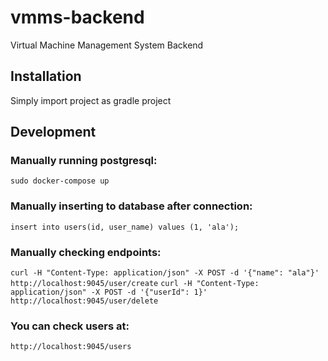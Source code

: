 # vmms-backend
Virtual Machine Management System Backend

## Installation
Simply import project as gradle project

## Development

### Manually running postgresql:
`sudo docker-compose up`

### Manually inserting to database after connection:
`insert into users(id, user_name) values (1, 'ala');`

### Manually checking endpoints:
`curl -H "Content-Type: application/json" -X POST -d '{"name": "ala"}' http://localhost:9045/user/create`
`curl -H "Content-Type: application/json" -X POST -d '{"userId": 1}' http://localhost:9045/user/delete`

### You can check users at:
`http://localhost:9045/users`